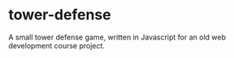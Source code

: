 # tower-defense
A small tower defense game, written in Javascript for an old web development course project.
